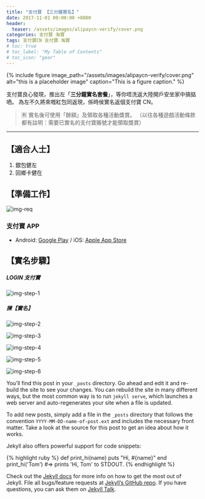```yaml
---
title: "支付寶 【三分鐘實名】"
date: 2017-11-01 00:00:00 +0800
header:
  teaser: /assets/images/alipaycn-verify/cover.png
categories: 支付寶 淘寶
tags: 支付寶CN 支付寶 淘寶
# toc: true
# toc_label: "My Table of Contents"
# toc_icon: "gear"
---
```


{% include figure image_path="/assets/images/alipaycn-verify/cover.png" alt="this is a placeholder image" caption="This is a figure caption." %}

支付寶良心發現，推出左「**三分鐘實名套餐**」，等你唔洗返大陸開戶安坐家中搞掂哂。
為左不久將來嘅紅包同返現，係時侯實名返個支付寶 CN。

> 🈶 實名後可使用「餘額」及領取各種活動獎賞。
>（以往各種遊戲活動條款都有註明：需要已實名的支付寶賬號才能領取獎賞）

---

## 【適合人士】

1. 銀包健左
2. 回鄉卡健在

## 【準備工作】

![img-req]

### 支付寶 APP

* Android: [Google Play][url-android-app] / iOS: [Apple App Store][url-ios-app]


## 【實名步驟】
##### LOGIN 支付寶
![img-step-1]

##### 揀【實名】
![img-step-2]

![img-step-3]

![img-step-4]

![img-step-5]

![img-step-6]

You’ll find this post in your `_posts` directory. Go ahead and edit it and
re-build the site to see your changes. You can rebuild the site in many
different ways, but the most common way is to run `jekyll serve`, which launches
a web server and auto-regenerates your site when a file is updated.

To add new posts, simply add a file in the `_posts` directory that follows the
convention `YYYY-MM-DD-name-of-post.ext` and includes the necessary front
matter. Take a look at the source for this post to get an idea about how it
works.

Jekyll also offers powerful support for code snippets:

{% highlight ruby %} def print_hi(name) puts "Hi, #{name}" end print_hi('Tom')
#=> prints 'Hi, Tom' to STDOUT. {% endhighlight %}

Check out the [Jekyll docs][jekyll-docs] for more info on how to get the most
out of Jekyll. File all bugs/feature requests at [Jekyll’s GitHub
repo][jekyll-gh]. If you have questions, you can ask them on [Jekyll
Talk][jekyll-talk].


[img-req]: /assets/images/alipaycn-verify/req.png "實名所需資料及工具"
[img-step-1]: /assets/images/alipaycn-verify/step-1.png "x"
[img-step-2]: /assets/images/alipaycn-verify/step-2.png "x"
[img-step-3]: /assets/images/alipaycn-verify/step-3.png "x"
[img-step-4]: /assets/images/alipaycn-verify/step-4.png "x"
[img-step-5]: /assets/images/alipaycn-verify/step-5.png "x"
[img-step-6]: /assets/images/alipaycn-verify/step-6.png "實名完成"

[url-android-app]: https://play.google.com/store/apps/details?id=com.eg.android.AlipayGphone&hl=zh_HK
[url-ios-app]: https://itunes.apple.com/cn/app/%E6%94%AF%E4%BB%98%E5%AE%9D-%E8%AE%A9%E7%94%9F%E6%B4%BB%E6%9B%B4%E7%AE%80%E5%8D%95/id333206289?mt=8

[jekyll-docs]: https://jekyllrb.com/docs/home
[jekyll-gh]: https://github.com/jekyll/jekyll
[jekyll-talk]: https://talk.jekyllrb.com/
